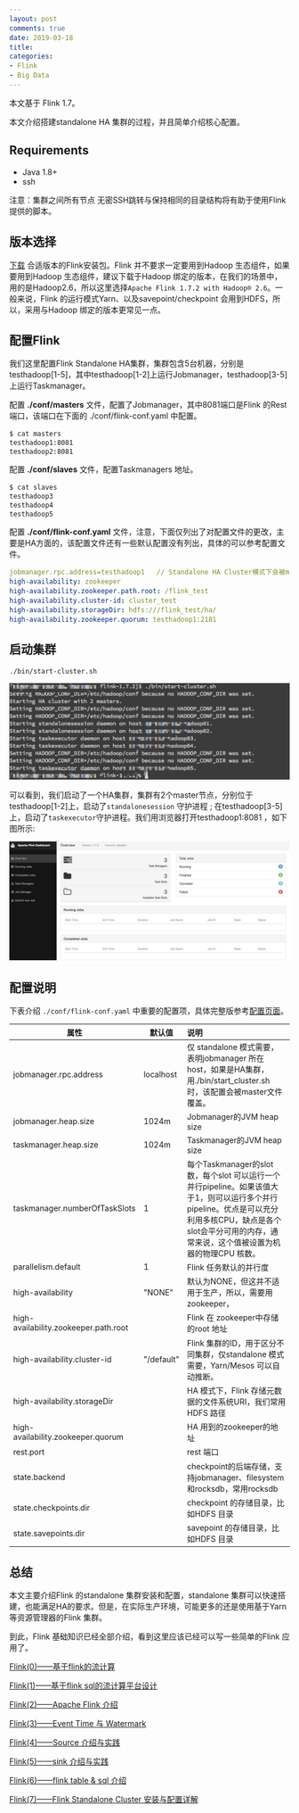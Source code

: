 ```yaml
---
layout: post
comments: true
date: 2019-03-18
title: 
categories:  
- Flink
- Big Data
---
```


本文基于 Flink 1.7。

本文介绍搭建standalone HA 集群的过程，并且简单介绍核心配置。

## Requirements

* Java 1.8+
* ssh

注意：集群之间所有节点 无密SSH跳转与保持相同的目录结构将有助于使用Flink 提供的脚本。

## 版本选择

[下载](https://flink.apache.org/downloads.html) 合适版本的Flink安装包。Flink 并不要求一定要用到Hadoop 生态组件，如果要用到Hadoop 生态组件，建议下载于Hadoop 绑定的版本，在我们的场景中，用的是Hadoop2.6，所以这里选择`Apache Flink 1.7.2 with Hadoop® 2.6`。一般来说，Flink 的运行模式Yarn、以及savepoint/checkpoint 会用到HDFS，所以，采用与Hadoop 绑定的版本更常见一点。

## 配置Flink

我们这里配置Flink Standalone HA集群，集群包含5台机器，分别是testhadoop[1-5]，其中testhadoop[1-2]上运行Jobmanager，testhadoop[3-5]上运行Taskmanager。

配置 **./conf/masters** 文件，配置了Jobmanager，其中8081端口是Flink 的Rest 端口，该端口在下面的 ./conf/flink-conf.yaml 中配置。

```shell
$ cat masters
testhadoop1:8081
testhadoop2:8081
```

配置 **./conf/slaves** 文件，配置Taskmanagers 地址。

```shell
$ cat slaves
testhadoop3
testhadoop4
testhadoop5
```

配置 **./conf/flink-conf.yaml** 文件，注意，下面仅列出了对配置文件的更改，主要是HA方面的，该配置文件还有一些默认配置没有列出，具体的可以参考配置文件。

```yaml
jobmanager.rpc.address=testhadoop1   // Standalone HA Cluster模式下会被masters文件覆盖
high-availability: zookeeper                                    
high-availability.zookeeper.path.root: /flink_test            
high-availability.cluster-id: cluster_test
high-availability.storageDir: hdfs:///flink_test/ha/
high-availability.zookeeper.quorum: testhadoop1:2181
```

## 启动集群

```shell
./bin/start-cluster.sh
```

![启动HA](../../assets/img/2019/flink-standalone-ha-start.png)

 可以看到，我们启动了一个HA集群，集群有2个master节点，分别位于testhadoop[1-2]上，启动了`standalonesession` 守护进程 ; 在testhadoop[3-5] 上，启动了`taskexecutor`守护进程。我们用浏览器打开testhadoop1:8081 ，如下图所示:

![overview](../../assets/img/2019/flink-standalone-ha-overview.png)

## 配置说明

下表介绍 `./conf/flink-conf.yaml` 中重要的配置项，具体完整版参考[配置页面](https://ci.apache.org/projects/flink/flink-docs-release-1.7/ops/config.html)。

| 属性                                  | 默认值     | 说明                                                         |
| ------------------------------------- | ---------- | :----------------------------------------------------------- |
| jobmanager.rpc.address                | localhost  | 仅 standalone 模式需要，表明jobmanager 所在host，如果是HA集群，用./bin/start_cluster.sh 时，该配置会被master文件覆盖。 |
| jobmanager.heap.size                  | 1024m      | Jobmanager的JVM heap size                                    |
| taskmanager.heap.size                 | 1024m      | Taskmanager的JVM heap size                                   |
| taskmanager.numberOfTaskSlots         | 1          | 每个Taskmanager的slot数，每个slot 可以运行一个并行pipeline。如果该值大于1，则可以运行多个并行pipeline。优点是可以充分利用多核CPU，缺点是各个slot会平分可用的内存，通常来说，这个值被设置为机器的物理CPU 核数。 |
| parallelism.default                   | 1          | Flink 任务默认的并行度                                       |
| high-availability                     | "NONE"     | 默认为NONE，但这并不适用于生产，所以，需要用zookeeper，      |
| high-availability.zookeeper.path.root |            | Flink 在 zookeeper中存储的root 地址                          |
| high-availability.cluster-id          | "/default" | Flink 集群的ID，用于区分不同集群，仅standalone 模式需要，Yarn/Mesos 可以自动推断。 |
| high-availability.storageDir          |            | HA 模式下，Flink 存储元数据的文件系统URI，我们常用HDFS 路径  |
| high-availability.zookeeper.quorum    |            | HA 用到的zookeeper的地址                                     |
| rest.port                             |            | rest 端口                                                    |
| state.backend                         |            | checkpoint的后端存储，支持jobmanager、filesystem和rocksdb，常用rocksdb |
| state.checkpoints.dir                 |            | checkpoint 的存储目录，比如HDFS 目录                         |
| state.savepoints.dir                  |            | savepoint 的存储目录，比如HDFS 目录                          |

## 总结

本文主要介绍Flink 的standalone 集群安装和配置，standalone 集群可以快速搭建，也能满足HA的要求。但是，在实际生产环境，可能更多的还是使用基于Yarn等资源管理器的Flink 集群。

到此，Flink 基础知识已经全部介绍，看到这里应该已经可以写一些简单的Flink 应用了。

[Flink(0)——基于flink的流计算](https://mp.weixin.qq.com/s/yQer9fQAyZXTaRdRhEyCDQ)

[Flink(1)——基于flink sql的流计算平台设计](https://mp.weixin.qq.com/s/8ICLIEzuGvDuzgOddXwTGg)

[Flink(2)——Apache Flink 介绍](https://mp.weixin.qq.com/s/4ySScrUpXTJoCtRP0feitg)

[Flink(3)——Event Time 与 Watermark](https://mp.weixin.qq.com/s/sJa3yGENCaDHd-LHz5jFsg)

[Flink(4)——Source 介绍与实践](https://mp.weixin.qq.com/s/jvveJR99vKQ11Jlr9mkMqA)

[Flink(5)——sink 介绍与实践](https://mp.weixin.qq.com/s/_W5uws9lFQn61VS7manFRQ)

[Flink(6)——flink table & sql 介绍](https://mp.weixin.qq.com/s/KZckw0wCuRt2O_NhmwbFkA)

[Flink(7)——Flink Standalone Cluster 安装与配置详解](https://mp.weixin.qq.com/s/es59kyYtiErllUlbXW1U7Q)


